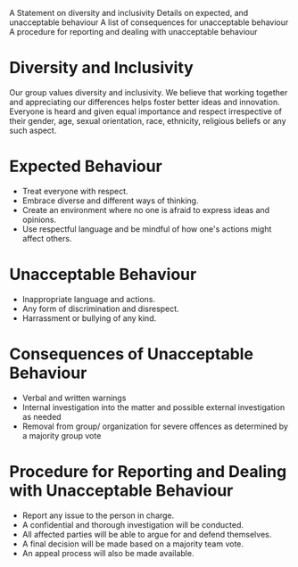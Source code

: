 A Statement on diversity and inclusivity
Details on expected, and unacceptable behaviour
A list of consequences for unacceptable behaviour
A procedure for reporting and dealing with unacceptable behaviour

# Diversity and Inclusivity

Our group values diversity and inclusivity. We believe that working together and appreciating our differences helps foster better ideas and innovation. Everyone is heard and given equal importance and respect irrespective of their gender, age, sexual orientation, race, ethnicity, religious beliefs or any such aspect.

# Expected Behaviour

- Treat everyone with respect.
- Embrace diverse and different ways of thinking.
- Create an environment where no one is afraid to express ideas and opinions.
- Use respectful language and be mindful of how one's actions might affect others.

# Unacceptable Behaviour

- Inappropriate language and actions.
- Any form of discrimination and disrespect.
- Harrassment or bullying of any kind.

# Consequences of Unacceptable Behaviour

- Verbal and written warnings
- Internal investigation into the matter and possible external investigation as needed
- Removal from group/ organization for severe offences as determined by a majority group vote

# Procedure for Reporting and Dealing with Unacceptable Behaviour

- Report any issue to the person in charge.
- A confidential and thorough investigation will be conducted.
- All affected parties will be able to argue for and defend themselves.
- A final decision will be made based on a majority team vote.
- An appeal process will also be made available.
